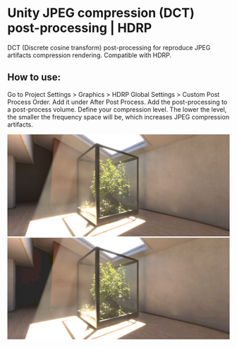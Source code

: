# Unity JPEG compression (DCT) post-processing | HDRP

DCT (Discrete cosine transform) post-processing for reproduce JPEG artifacts compression rendering. Compatible with HDRP.

## How to use:
Go to Project Settings > Graphics > HDRP Global Settings > Custom Post Process Order. Add it under After Post Process.
Add the post-processing to a post-process volume.
Define your compression level. The lower the level, the smaller the frequency space will be, which increases JPEG compression artifacts.

![screenshot](rgb.png)
![screenshot](dct.png)
